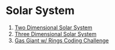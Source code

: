 # Solar System
1. [Two Dimensional Solar System](two_dimensions)
2. [Three Dimensional Solar System](three_dimensions)
3. [Gas Giant w/ Rings Coding Challenge](gas_giant_rings)
